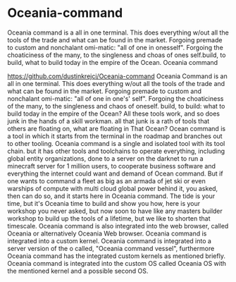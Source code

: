 # Oceania-command
Oceania command is a all in one terminal. This does everything w/out all the tools of the trade and what can be found in the market. Forgoing premade to custom and nonchalant omi-matic: "all of one in onesself". Forgoing the choaticiness of the many, to the singleness and choas of ones self.build, to build, what to build today in the empire of the Ocean.
Oceania command


https://github.com/dustinkrejci/Oceania-command
Oceania Command is an all in one terminal. This does everything w/out all the tools of the trade and what can be found in the market. Forgoing premade to custom and nonchalant omi-matic: "all of one in one's' self". Forgoing the choaticiness of the many, to the singleness and chaos of oneself. build, to build: what to build today in the empire of the Ocean?
All these tools work, and so does junk in the hands of a skill workman. all that junk is a rath of tools that others are floating on, what are floating in That Ocean?
Ocean command is a tool in which it starts from the terminal in the roadmap and branches out to other tooling.
Oceania command is a single and isolated tool with its tool chain. but it has other tools and toolchains to operate everything, including global entity organizations, done to a server on the darknet to run a minecraft server for 1 million users, to cooperate business software and everything the internet could want and demand of Ocean command.
But if one wants to command a fleet as big as an armada of jet ski or even warships of compute with multi cloud global power behind it, you asked, then can do so, and it starts here in Oceania command. The tide is your time, but it's Oceania time to build and show you how, here is your workshop you never asked, but now soon to have like any masters builder workshop to build up the tools of a lifetime, but we like to shorten that timescale.
Oceania command is also integrated into the web browser, called Oceania or alternatively Oceania Web browser.
Oceania command is integrated into a custom kernel.
Oceania command is integrated into a server version of the o called, "Oceania command vessel", furthermore Oceania command has the integrated custom kernels as mentioned briefly.
Oceania command is integrated into the custom OS called Oceania OS with the mentioned kernel and a possible second OS.


